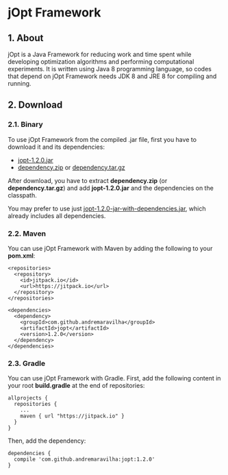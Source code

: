 # jOpt Framework

## 1. About

jOpt is a Java Framework for reducing work and time spent while developing optimization algorithms and performing computational experiments. It is written using Java 8 programming language, so codes that depend on jOpt Framework needs JDK 8 and JRE 8 for compiling and running.

## 2. Download ##

### 2.1. Binary

To use jOpt Framework from the compiled .jar file, first you have to download it and its dependencies:
* [jopt-1.2.0.jar](https://github.com/andremaravilha/jopt/releases/download/1.2.0/jopt-1.2.0.jar)
* [dependency.zip](https://github.com/andremaravilha/jopt/releases/download/1.2.0/dependency.zip) or [dependency.tar.gz](https://github.com/andremaravilha/jopt/releases/download/1.2.0/dependency.tar.gz)

After download, you have to extract **dependency.zip** (or **dependency.tar.gz**) and add **jopt-1.2.0.jar** and the dependencies on the classpath.

You may prefer to use just [jopt-1.2.0-jar-with-dependencies.jar](https://github.com/andremaravilha/jopt/releases/download/1.2.0/jopt-1.2.0-jar-with-dependencies.jar), which already includes all dependencies.

### 2.2. Maven

You can use jOpt Framework with Maven by adding the following to your **pom.xml**:

```
<repositories>
  <repository>
    <id>jitpack.io</id>
    <url>https://jitpack.io</url>
  </repository>
</repositories>

<dependencies>
  <dependency>
    <groupId>com.github.andremaravilha</groupId>
    <artifactId>jopt</artifactId>
    <version>1.2.0</version>
  </dependency>
</dependencies>
```

### 2.3. Gradle

You can use jOpt Framework with Gradle. First, add the following content in your root **build.gradle** at the end of repositories:

```
allprojects {
  repositories {
    ...
    maven { url "https://jitpack.io" }
  }
}
```

Then, add the dependency:

```
dependencies {
  compile 'com.github.andremaravilha:jopt:1.2.0'
}
```
